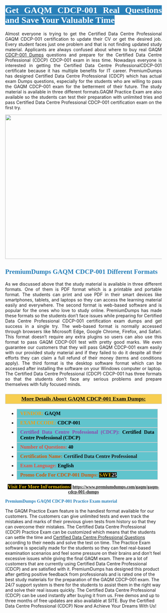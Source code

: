 <h1 style="text-align: justify;"><span style="color:#ffffff;"><span style="font-family:Georgia,serif;"><strong><span style="background-color:#2980b9;">Get GAQM CDCP-001 Real Questions and Save Your Valuable Time</span></strong></span></span></h1>

<p style="text-align: justify;">Almost everyone is trying to get the Certified Data Centre Professional GAQM CDCP-001 certification to update their CV or get the desired job. Every student faces just one problem and that is not finding updated study material. Applicants are always confused about where to buy real GAQM <a href="https://www.premiumdumps.com/gaqm/gaqm-cdcp-001-dumps">CDCP-001 Dumps</a> questions and prepare for the Certified Data Centre Professional (CDCP) CDCP-001 exam in less time. Nowadays everyone is interested in getting the Certified Data Centre ProfessionalCDCP-001 certificate because it has multiple benefits for IT career. PremiumDumps has designed Certified Data Centre Professional (CDCP) which has actual exam Dumps questions, especially for the students who are willing to pass the GAQM CDCP-001 exam for the betterment of their future. The study material is available in three different formats.GAQM Practice Exam are also available so the students can test their preparation with unlimited tries and pass Certified Data Centre Professional CDCP-001 certification exam on the first try.</p>

<p style="text-align: center;"><a href="https://www.premiumdumps.com/gaqm/gaqm-cdcp-001-dumps"><img alt="" src="https://i.imgur.com/KJGzbJ2.jpeg" style="width: 700px; height: 465px;" /></a></p>

<h2 style="text-align: justify;"><span style="color:#2980b9;"><span style="font-family:Georgia,serif;"><strong>PremiumDumps GAQM CDCP-001 Different Formats</strong></span></span></h2>

<p style="text-align: justify;">As we discussed above that the study material is available in three different formats. One of them is PDF format which is a printable and portable format. The students can print and use PDF in their smart devices like smartphones, tablets, and laptops so they can access the learning material easily and everywhere. The second format is web-based software and is popular for the ones who love to study online. PremiumDumps has made these formats so the students don’t face issues while preparing for Certified Data Centre Professional CDCP-001 certification exam dumps and get success in a single try. The web-based format is normally accessed through browsers like Microsoft Edge, Google Chrome, Firefox, and Safari. This format doesn’t require any extra plugins so users can also use this format to pass GAQM CDCP-001 test with pretty good marks. We even guarantee our customers that they will pass GAQM CDCP-001 exam easily with our provided study material and if they failed to do it despite all their efforts they can claim a full refund of their money (terms and conditions apply). The third format is the desktop software format which can be accessed after installing the software on your Windows computer or laptop. The Certified Data Centre Professional (CDCP) CDCP-001 has three formats so that the students don’t face any serious problems and prepare themselves with fully focused minds.</p>

<h3 style="background: #f7ce50; border: 1px solid rgb(204, 204, 204); padding: 5px 10px; text-align: center;"><span style="font-family:Georgia,serif;"><u><u><span style="color:#000000;"><span style="font-size:11pt"><span style="line-height:normal"><b><span style="font-size:13.0pt"><span cambria="">More Details About GAQM CDCP-001 Exam Dumps:</span></span></b></span></span></span></u></u></span></h3>

<ul>
	<li style="margin:0cm 10pt">
	<div style="background:#61c4cd; border: 1px solid rgb(204, 204, 204); padding: 5px 10px; text-align: justify;"><span style="font-family:Georgia,serif;"><span style="font-size:11pt"><span style="line-height:normal"><b><span style="font-size:12.0pt"><span new="" roman="" times=""><span style="color:#f39c12;">VENDOR:</span> <span style="color:#000000;">GAQM</span></span></span></b></span></span></span></div>
	</li>
	<li style="margin:0cm 10pt">
	<div style="background: #61c4cd; border: 1px solid rgb(204, 204, 204); padding: 5px 10px; text-align: justify;"><span style="font-family:Georgia,serif;"><span style="font-size:11pt"><span style="line-height:normal"><b><span style="font-size:12.0pt"><span new="" roman="" times=""><span style="color:#f39c12;">EXAM CCODE:</span> <span style="color:#000000;">CDCP-001</span></span></span></b></span></span></span></div>
	</li>
	<li style="margin:0cm 10pt">
	<div style="background: #61c4cd; border: 1px solid rgb(204, 204, 204); padding: 5px 10px; text-align: justify;"><span style="font-family:Georgia,serif;"><span style="font-size:11pt"><span style="line-height:normal"><b><span style="font-size:12.0pt"><span new="" roman="" times=""><span style="color:#8e44ad;">Certified Data Centre Professional (CDCP):</span> <span style="color:#000000;">Certified Data Centre Professional (CDCP)</span></span></span></b></span></span></span></div>
	</li>
	<li style="margin:0cm 10pt">
	<div style="background: #61c4cd; border: 1px solid rgb(204, 204, 204); padding: 5px 10px;"><span style="font-family:Georgia,serif;"><span style="font-size:11pt"><span style="line-height:normal"><b><span style="font-size:12.0pt"><span new="" roman="" times=""><span style="color:#e74c3c;">Number of Questions:</span><span style="color:#000000;"><span style="color:#f1c40f;"> </span>40</span></span></span></b></span></span></span></div>
	</li>
	<li style="margin:0cm 10pt">
	<div style="background: #61c4cd; border: 1px solid rgb(204, 204, 204); padding: 5px 10px; text-align: justify;"><span style="font-family:Georgia,serif;"><span style="font-size:11pt"><span style="line-height:normal"><b><span style="font-size:12.0pt"><span new="" roman="" times=""><span style="color:#d35400;">Certification Name:</span> Certified Data Centre Professional</span></span></b></span></span></span></div>
	</li>
	<li style="margin:0cm 10pt">
	<div style="background: #61c4cd; border: 1px solid rgb(204, 204, 204); padding: 5px 10px; text-align: justify;"><span style="font-family:Georgia,serif;"><span style="font-size:11pt"><span style="line-height:normal"><b><span style="font-size:12.0pt"><span new="" roman="" times=""><span style="color:#e74c3c;">Exam Language:</span> <span style="color:#000000;">English</span></span></span></b></span></span></span></div>
	</li>
	<li style="margin:0cm 10pt">
	<div style="background: #61c4cd; border: 1px solid rgb(204, 204, 204); padding: 5px 10px;"><span style="font-family:Georgia,serif;"><span style="font-size:11pt"><span style="line-height:normal"><b><span style="font-size:12.0pt"><span new="" roman="" times=""><span style="color:#d35400;">Promo Code For CDCP-001 Dumps:</span><span style="color:#f1c40f;"> <span style="background-color:#000000;">SAVE</span></span><span style="color:#ffffff;"><span style="background-color:#000000;">25</span></span></span></span></b></span></span></span></div>
	</li>
</ul>

<p style="text-align: center;"><span style="font-family:Georgia,serif;"><strong><span style="font-size:16px;"><span style="color:#f1c40f;"><span style="background-color:#000000;">Visit For More InFormations:</span></span></span> <a href="https://www.premiumdumps.com/gaqm/gaqm-cdcp-001-dumps">https://www.premiumdumps.com/gaqm/gaqm-cdcp-001-dumps</a></strong></span></p>

<p><span style="color:#2980b9;"><span style="font-family:Georgia,serif;"><strong><strong><strong>PremiumDumps GAQM CDCP-001 Practice Exam material</strong></strong></strong></span></span></p>

<p>The GAQM Practice Exam feature is the handiest format available for our customers. The customers can give unlimited tests and even track the mistakes and marks of their previous given tests from history so that they can overcome their mistakes. The Certified Data Centre Professional (CDCP) Practice Exam can be customized which means that the students can settle the time and <a href="https://www.premiumdumps.com/gaqm/certified-data-centre-professional-dumps">Certified Data Centre Professional Questions</a> according to their needs and solve the test on time. The Practice Exam software is specially made for the students so they can feel real-based examination scenarios and feel some pressure on their brains and don’t feel excessive issues while giving the final GAQM exam. There are a lot of customers that are currently using Certified Data Centre Professional (CDCP) and are satisfied with it. PremiumDumps has designed this product after getting positive feedback from professionals and is rated one of the best study materials for the preparation of the GAQM CDCP-001 exam. The 24/7 support system is there for the students to assist them in the right way and solve their real issues quickly. The Certified Data Centre Professional (CDCP) can be used instantly after buying it from us. Free demos and up to three months of free updates are also available at SITE. Buy the Certified Data Centre Professional (CDCP) Now and Achieve Your Dreams With Us!</p>
